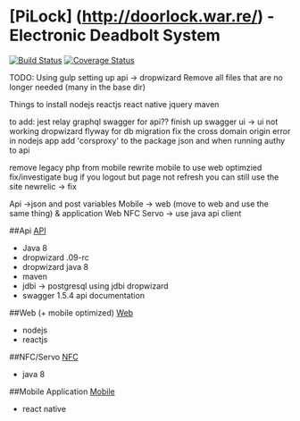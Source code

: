 # [PiLock] (http://doorlock.war.re/) - Electronic Deadbolt System

[![Build Status](https://travis-ci.org/rwwarren/door-lock.png?branch=master)](https://travis-ci.org/rwwarren/door-lock)
[![Coverage Status](https://img.shields.io/coveralls/rwwarren/door-lock.svg)](https://coveralls.io/r/rwwarren/door-lock)

TODO:
Using gulp
setting up api -> dropwizard 
Remove all files that are no longer needed (many in the base dir)

Things to install
nodejs
reactjs
react native
jquery
maven

to add:
jest
relay
graphql
swagger for api?? finish up swagger ui -> ui not working dropwizard 
flyway for db migration
fix the cross domain origin error in nodejs app
add 'corsproxy' to the package json and when running
authy to api

remove legacy php from mobile
rewrite mobile to use web optimzied
fix/investigate bug if you logout but page not refresh you can still use the site
newrelic -> fix

Api ->json and post variables
Mobile -> web (move to web and use the same thing) & application
Web
NFC
Servo -> use java api client


##Api
[API](api/README.md)
- Java 8
- dropwizard .09-rc
- dropwizard java 8
- maven
- jdbi -> postgresql using jdbi dropwizard
- swagger 1.5.4 api documentation

##Web (+ mobile optimized)
[Web](web/README.md)
- nodejs
- reactjs

##NFC/Servo
[NFC](nfc/README.md)
- java 8

##Mobile Application
[Mobile](mobile/README.md)
- react native
